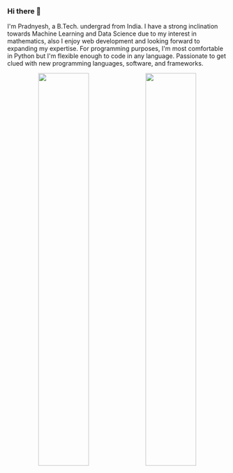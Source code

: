 ### Hi there 👋

I'm Pradnyesh, a B.Tech. undergrad from India. I have a strong inclination towards Machine Learning and Data Science due to my interest in mathematics, also I enjoy web development and looking forward to expanding my expertise. For programming purposes, I'm most comfortable in Python but I'm flexible enough to code in any language. Passionate to get clued with new programming languages, software, and frameworks.
<p align="center">
  <img width="48%" src="https://github-readme-stats.vercel.app/api?username=Prad06&show_icons=true&theme=tokyonight" />
  <img width="48%" src="https://github-readme-streak-stats.herokuapp.com/?user=Prad06&theme=tokyonight" />
</p>
